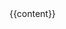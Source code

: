 <!DOCTYPE html>
<html lang="en">
	<head>
		<meta charset="utf-8">
		<title>{{page.title}}</title>
		<link rel="stylesheet" type="text/css" href="/css/styles.css">
		<link rel="icon" href="/images/favicon.png">	
        <script src="/js/jquery.v3.4.1.min.js"></script>
        <script src="/js/jquery.fitvids.js"></script>
	</head>
	<body>
		{{content}}
	</body>
	<script src="https://ajax.googleapis.com/ajax/libs/jquery/3.4.1/jquery.min.js"></script>
	<script src="/js/scripts.js"></script>
</html>